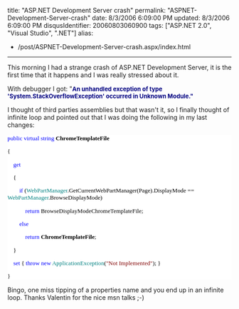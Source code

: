 title: "ASP.NET Development Server crash"
permalink: "ASPNET-Development-Server-crash"
date: 8/3/2006 6:09:00 PM
updated: 8/3/2006 6:09:00 PM
disqusIdentifier: 20060803060900
tags: ["ASP.NET 2.0", "Visual Studio", ".NET"]
alias:
 - /post/ASPNET-Development-Server-crash.aspx/index.html
---
This morning I had a strange crash of ASP.NET Development Server, it is the first time that it happens and I was really stressed about it.

With debugger I got: "**<font size="2" color="#000080">An unhandled exception of type 'System.StackOverflowException' occurred in Unknown Module."</font>**
<!-- more -->

I thought of third parties assemblies but that wasn't it, so I finally thought of infinite loop and pointed out that I was doing the following in my last changes:
<div style="font-size: 10pt; background: white; color: black; font-family: Consolas">

<span style="color: blue">public</span> <span style="color: blue">virtual</span> <span style="color: blue">string</span> **ChromeTemplateFile**

{

    <span style="color: blue">get</span>

    {

        <span style="color: blue">if</span> (<span style="color: teal">WebPartManager</span>.GetCurrentWebPartManager(Page).DisplayMode == <span style="color: teal">WebPartManager</span>.BrowseDisplayMode)

            <span style="color: blue">return</span> BrowseDisplayModeChromeTemplateFile;

        <span style="color: blue">else</span>

            <span style="color: blue">return</span> **ChromeTemplateFile**;

    }

    <span style="color: blue">set</span> { <span style="color: blue">throw</span> <span style="color: blue">new</span> <span style="color: teal">ApplicationException</span>(<span style="color: maroon">"Not Implemented"</span>); }

}

</div>

Bingo, one miss tipping of a properties name and you end up in an infinite loop. Thanks Valentin for the nice msn talks ;-)
